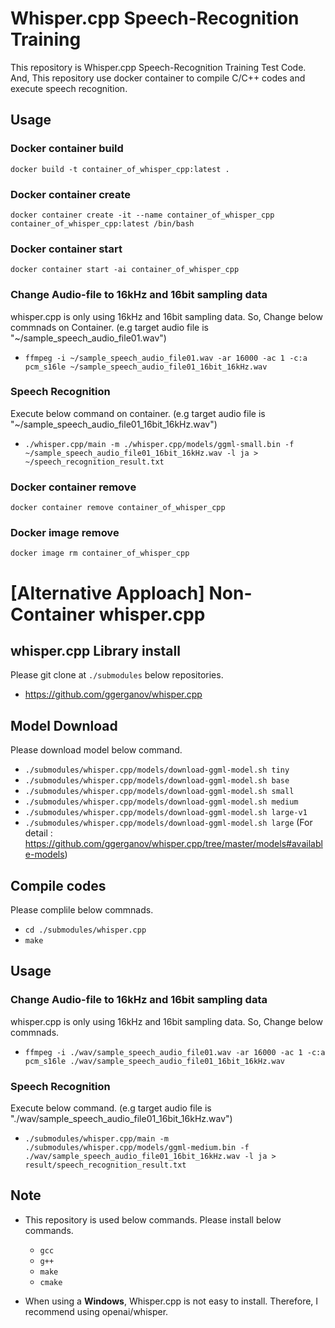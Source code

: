 # Whisper.cpp Speech-Recognition Training

This repository is Whisper.cpp Speech-Recognition Training Test Code.
And, This repository use docker container to compile C/C++ codes and execute speech recognition.

## Usage

### Docker container build

`docker build -t container_of_whisper_cpp:latest .`

### Docker container create

`docker container create -it --name container_of_whisper_cpp container_of_whisper_cpp:latest /bin/bash`

### Docker container start

`docker container start -ai container_of_whisper_cpp`

### Change Audio-file to 16kHz and 16bit sampling data

whisper.cpp is only using 16kHz and 16bit sampling data. So, Change below commnads on Container. (e.g target audio file is "~/sample_speech_audio_file01.wav")

- `ffmpeg -i ~/sample_speech_audio_file01.wav -ar 16000 -ac 1 -c:a pcm_s16le ~/sample_speech_audio_file01_16bit_16kHz.wav`

### Speech Recognition

Execute below command on container. (e.g target audio file is "~/sample_speech_audio_file01_16bit_16kHz.wav")

- `./whisper.cpp/main -m ./whisper.cpp/models/ggml-small.bin -f ~/sample_speech_audio_file01_16bit_16kHz.wav -l ja > ~/speech_recognition_result.txt`

### Docker container remove

`docker container remove container_of_whisper_cpp`

### Docker image remove

`docker image rm container_of_whisper_cpp`


# [Alternative Apploach] Non-Container whisper.cpp

## whisper.cpp Library install

Please git clone at `./submodules` below repositories.

- <https://github.com/ggerganov/whisper.cpp>

## Model Download

Please download model below command.

- `./submodules/whisper.cpp/models/download-ggml-model.sh tiny`
- `./submodules/whisper.cpp/models/download-ggml-model.sh base`
- `./submodules/whisper.cpp/models/download-ggml-model.sh small`
- `./submodules/whisper.cpp/models/download-ggml-model.sh medium`
- `./submodules/whisper.cpp/models/download-ggml-model.sh large-v1`
- `./submodules/whisper.cpp/models/download-ggml-model.sh large`
  (For detail : <https://github.com/ggerganov/whisper.cpp/tree/master/models#available-models>)

## Compile codes

Please complile below commnads.

- `cd ./submodules/whisper.cpp`
- `make`

## Usage

### Change Audio-file to 16kHz and 16bit sampling data

whisper.cpp is only using 16kHz and 16bit sampling data. So, Change below commnads.

- `ffmpeg -i ./wav/sample_speech_audio_file01.wav -ar 16000 -ac 1 -c:a pcm_s16le ./wav/sample_speech_audio_file01_16bit_16kHz.wav`

### Speech Recognition

Execute below command. (e.g target audio file is "./wav/sample_speech_audio_file01_16bit_16kHz.wav")

- `./submodules/whisper.cpp/main -m ./submodules/whisper.cpp/models/ggml-medium.bin -f ./wav/sample_speech_audio_file01_16bit_16kHz.wav -l ja > result/speech_recognition_result.txt`

## Note

- This repository is used below commands. Please install below commands.

  - `gcc`
  - `g++`
  - `make`
  - `cmake`

- When using a **Windows**, Whisper.cpp is not easy to install. Therefore, I recommend using openai/whisper.
